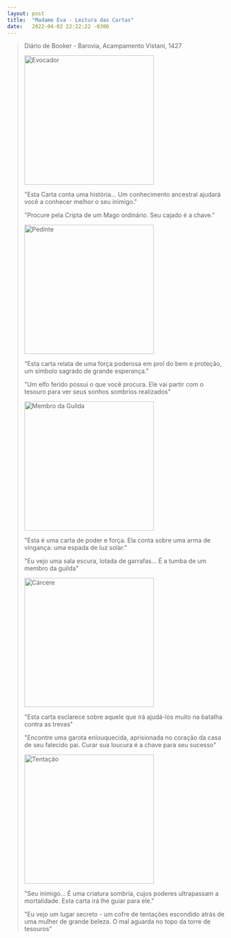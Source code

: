 ```yaml
---
layout: post
title:  "Madame Eva - Leitura das Cartas"
date:   2022-04-02 22:22:22 -0300
---
```


>Diário de Booker - Barovia, Acampamento Vistani, 1427
>
><img src="../../../assets/images/evocador_carta.png" alt="Evocador" width="300"/>
>
>"Esta Carta conta uma história... Um conhecimento ancestral ajudará você a conhecer melhor o seu inimigo."
>
>"Procure pela Cripta de um Mago ordinário. Seu cajado é a chave."
>
><img src="../../../assets/images/pedinte_carta.png" alt="Pedinte" width="300"/>
>
>"Esta carta relata de uma força poderosa em prol do bem e proteção, um símbolo sagrado de grande esperança."
>
>"Um elfo ferido possui o que você procura. Ele vai partir com o tesouro para ver seus sonhos sombrios realizados"
>
><img src="../../../assets/images/mdg_carta.png" alt="Membro da Guilda" width="300"/>
>
>"Esta é uma carta de poder e força. Ela conta sobre uma arma de vingança: uma espada de luz solar."
>
>"Eu vejo uma sala escura, lotada de garrafas... É a tumba de um membro da guilda"
>
><img src="../../../assets/images/carcere_carta.png" alt="Cárcere" width="300"/>
>
>"Esta carta esclarece sobre aquele que irá ajudá-los muito na batalha contra as trevas"
>
>"Encontre uma garota enlouquecida, aprisionada no coração da casa de seu falecido pai. Curar sua loucura é a chave para seu sucesso"
>
><img src="../../../assets/images/tesouro_carta.png" alt="Tentação" width="300"/>
> 
>"Seu inimigo... É uma criatura sombria, cujos poderes ultrapassam a mortalidade. Esta carta irá lhe guiar para ele."
>
>"Eu vejo um lugar secreto - um cofre de tentações escondido atrás de uma mulher de grande beleza. O mal aguarda no topo da torre de tesouros"